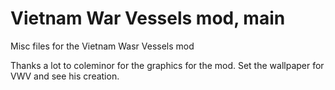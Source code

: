 # Vietnam War Vessels mod, main
Misc files for the Vietnam Wasr Vessels mod

Thanks a lot to coleminor for the graphics for the mod. Set the wallpaper for VWV and see his creation.

